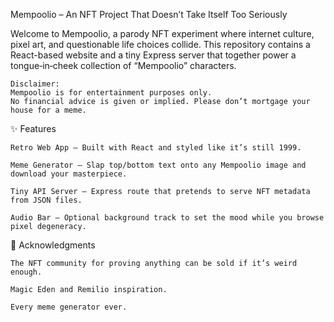 Mempoolio – An NFT Project That Doesn’t Take Itself Too Seriously

Welcome to Mempoolio, a parody NFT experiment where internet culture, pixel art, and questionable life choices collide.
This repository contains a React-based website and a tiny Express server that together power a tongue‑in‑cheek collection of “Mempoolio” characters.

    Disclaimer:
    Mempoolio is for entertainment purposes only.
    No financial advice is given or implied. Please don’t mortgage your house for a meme.

✨ Features

    Retro Web App – Built with React and styled like it’s still 1999.

    Meme Generator – Slap top/bottom text onto any Mempoolio image and download your masterpiece.

    Tiny API Server – Express route that pretends to serve NFT metadata from JSON files.

    Audio Bar – Optional background track to set the mood while you browse pixel degeneracy.
🙏 Acknowledgments

    The NFT community for proving anything can be sold if it’s weird enough.

    Magic Eden and Remilio inspiration.

    Every meme generator ever.
